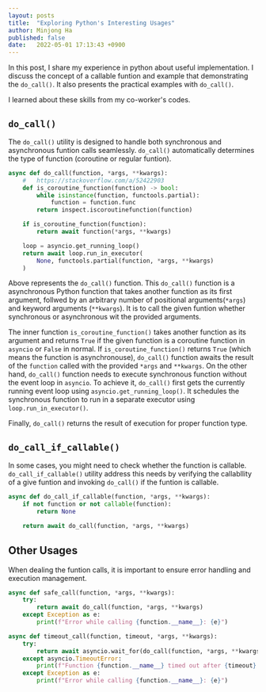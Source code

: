 ```yaml
---
layout: posts
title:  "Exploring Python's Interesting Usages"
author: Minjong Ha
published: false
date:   2022-05-01 17:13:43 +0900
---
```


In this post, I share my experience in python about useful implementation.
I discuss the concept of a callable funtion and example that demonstrating the `do_call()`.
It also presents the practical examples with `do_call()`.

I learned about these skills from my co-worker's codes.

## `do_call()`

The `do_call()` utility is designed to handle both synchronous and asynchronous funtion calls seamlessly.
`do_call()` automatically determines the type of function (coroutine or regular funtion).

```python
async def do_call(function, *args, **kwargs):
    #   https://stackoverflow.com/a/52422903
    def is_coroutine_function(function) -> bool:
        while isinstance(function, functools.partial):
            function = function.func
        return inspect.iscoroutinefunction(function)

    if is_coroutine_function(function):
        return await function(*args, **kwargs)

    loop = asyncio.get_running_loop()
    return await loop.run_in_executor(
        None, functools.partial(function, *args, **kwargs)
    )
```

Above represents the `do_call()` function.
This `do_call()` function is a asynchronous Python function that takes another function as its first argument, follwed by an arbitrary number of positional arguments(`*args`) and keyword arguments (`**kwargs`).
It is to call the given funtion whether synchronous or asynchronous wit the provided arguments.

The inner function `is_coroutine_function()` takes another function as its argument and returns `True` if the given function is a coroutine function in `asyncio` or `False` in normal.
If `is_coroutine_function()` returns `True` (which means the function is asynchronouse), `do_call()` function awaits the result of the `function` called with the provided `*args` and `**kwargs`.
On the other hand, `do_call()` function needs to execute synchronous function without the event loop in `asyncio`.
To achieve it, `do_call()` first gets the currently running event loop using `asyncio.get_running_loop()`.
It schedules the synchronous function to run in a separate executor using `loop.run_in_executor()`.

Finally, `do_call()` returns the result of execution for proper function type.

## `do_call_if_callable()`

In some cases, you might need to check whether the function is callable.
`do_call_if_callable()` utility address this needs by verifying the callabllity of a give funtion and invoking `do_call()` if the funtion is callable.

```python
async def do_call_if_callable(function, *args, **kwargs):
    if not function or not callable(function):
        return None

    return await do_call(function, *args, **kwargs)
```

## Other Usages

When dealing the funtion calls, it is important to ensure error handling and execution management.

```python
async def safe_call(function, *args, **kwargs):
    try:
        return await do_call(function, *args, **kwargs)
    except Exception as e:
        print(f"Error while calling {function.__name__}: {e}")

```

```python
async def timeout_call(function, timeout, *args, **kwargs):
    try:
        return await asyncio.wait_for(do_call(function, *args, **kwargs), timeout)
    except asyncio.TimeoutError:
        print(f"Function {function.__name__} timed out after {timeout} seconds")
    except Exception as e:
        print(f"Error while calling {function.__name__}: {e}")
```

